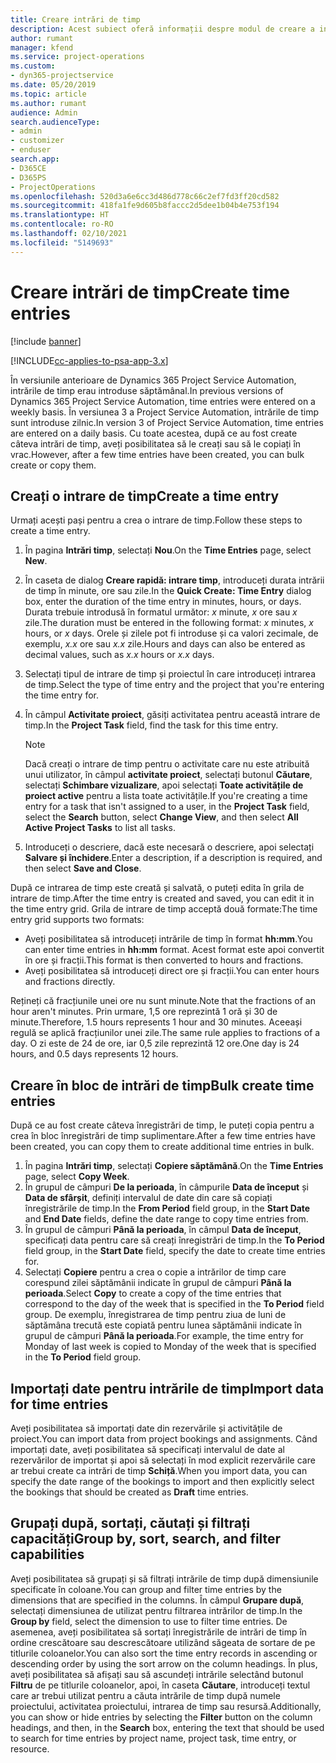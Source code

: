 ```yaml
---
title: Creare intrări de timp
description: Acest subiect oferă informații despre modul de creare a intrărilor de timp.
author: rumant
manager: kfend
ms.service: project-operations
ms.custom:
- dyn365-projectservice
ms.date: 05/20/2019
ms.topic: article
ms.author: rumant
audience: Admin
search.audienceType:
- admin
- customizer
- enduser
search.app:
- D365CE
- D365PS
- ProjectOperations
ms.openlocfilehash: 520d3a6e6cc3d486d778c66c2ef7fd3ff20cd582
ms.sourcegitcommit: 418fa1fe9d605b8faccc2d5dee1b04b4e753f194
ms.translationtype: HT
ms.contentlocale: ro-RO
ms.lasthandoff: 02/10/2021
ms.locfileid: "5149693"
---
```

# <a name="create-time-entries"></a><span data-ttu-id="1f8e3-103">Creare intrări de timp</span><span class="sxs-lookup"><span data-stu-id="1f8e3-103">Create time entries</span></span>

[!include [banner](../includes/psa-now-project-operations.md)]

[!INCLUDE[cc-applies-to-psa-app-3.x](../includes/cc-applies-to-psa-app-3x.md)]

<span data-ttu-id="1f8e3-104">În versiunile anterioare de Dynamics 365 Project Service Automation, intrările de timp erau introduse săptămânal.</span><span class="sxs-lookup"><span data-stu-id="1f8e3-104">In previous versions of Dynamics 365 Project Service Automation, time entries were entered on a weekly basis.</span></span> <span data-ttu-id="1f8e3-105">În versiunea 3 a Project Service Automation, intrările de timp sunt introduse zilnic.</span><span class="sxs-lookup"><span data-stu-id="1f8e3-105">In version 3 of Project Service Automation, time entries are entered on a daily basis.</span></span> <span data-ttu-id="1f8e3-106">Cu toate acestea, după ce au fost create câteva intrări de timp, aveți posibilitatea să le creați sau să le copiați în vrac.</span><span class="sxs-lookup"><span data-stu-id="1f8e3-106">However, after a few time entries have been created, you can bulk create or copy them.</span></span>

## <a name="create-a-time-entry"></a><span data-ttu-id="1f8e3-107">Creați o intrare de timp</span><span class="sxs-lookup"><span data-stu-id="1f8e3-107">Create a time entry</span></span>

<span data-ttu-id="1f8e3-108">Urmați acești pași pentru a crea o intrare de timp.</span><span class="sxs-lookup"><span data-stu-id="1f8e3-108">Follow these steps to create a time entry.</span></span>

1. <span data-ttu-id="1f8e3-109">În pagina **Intrări timp**, selectați **Nou**.</span><span class="sxs-lookup"><span data-stu-id="1f8e3-109">On the **Time Entries** page, select **New**.</span></span>
2. <span data-ttu-id="1f8e3-110">În caseta de dialog **Creare rapidă: intrare timp**, introduceți durata intrării de timp în minute, ore sau zile.</span><span class="sxs-lookup"><span data-stu-id="1f8e3-110">In the **Quick Create: Time Entry** dialog box, enter the duration of the time entry in minutes, hours, or days.</span></span> <span data-ttu-id="1f8e3-111">Durata trebuie introdusă în formatul următor: *x* minute, *x* ore sau *x* zile.</span><span class="sxs-lookup"><span data-stu-id="1f8e3-111">The duration must be entered in the following format: *x* minutes, *x* hours, or *x* days.</span></span> <span data-ttu-id="1f8e3-112">Orele și zilele pot fi introduse și ca valori zecimale, de exemplu, *x.x* ore sau *x.x* zile.</span><span class="sxs-lookup"><span data-stu-id="1f8e3-112">Hours and days can also be entered as decimal values, such as *x.x* hours or *x.x* days.</span></span>
3. <span data-ttu-id="1f8e3-113">Selectați tipul de intrare de timp și proiectul în care introduceți intrarea de timp.</span><span class="sxs-lookup"><span data-stu-id="1f8e3-113">Select the type of time entry and the project that you're entering the time entry for.</span></span>
4. <span data-ttu-id="1f8e3-114">În câmpul **Activitate proiect**, găsiți activitatea pentru această intrare de timp.</span><span class="sxs-lookup"><span data-stu-id="1f8e3-114">In the **Project Task** field, find the task for this time entry.</span></span>

    > [!NOTE]
    > <span data-ttu-id="1f8e3-115">Dacă creați o intrare de timp pentru o activitate care nu este atribuită unui utilizator, în câmpul **activitate proiect**, selectați butonul **Căutare**, selectați **Schimbare vizualizare**, apoi selectați **Toate activitățile de proiect active** pentru a lista toate activitățile.</span><span class="sxs-lookup"><span data-stu-id="1f8e3-115">If you're creating a time entry for a task that isn't assigned to a user, in the **Project Task** field, select the **Search** button, select **Change View**, and then select **All Active Project Tasks** to list all tasks.</span></span>

5. <span data-ttu-id="1f8e3-116">Introduceți o descriere, dacă este necesară o descriere, apoi selectați **Salvare și închidere**.</span><span class="sxs-lookup"><span data-stu-id="1f8e3-116">Enter a description, if a description is required, and then select **Save and Close**.</span></span>

<span data-ttu-id="1f8e3-117">După ce intrarea de timp este creată și salvată, o puteți edita în grila de intrare de timp.</span><span class="sxs-lookup"><span data-stu-id="1f8e3-117">After the time entry is created and saved, you can edit it in the time entry grid.</span></span> <span data-ttu-id="1f8e3-118">Grila de intrare de timp acceptă două formate:</span><span class="sxs-lookup"><span data-stu-id="1f8e3-118">The time entry grid supports two formats:</span></span>

- <span data-ttu-id="1f8e3-119">Aveți posibilitatea să introduceți intrările de timp în format **hh:mm**.</span><span class="sxs-lookup"><span data-stu-id="1f8e3-119">You can enter time entries in **hh:mm** format.</span></span> <span data-ttu-id="1f8e3-120">Acest format este apoi convertit în ore și fracții.</span><span class="sxs-lookup"><span data-stu-id="1f8e3-120">This format is then converted to hours and fractions.</span></span>
- <span data-ttu-id="1f8e3-121">Aveți posibilitatea să introduceți direct ore și fracții.</span><span class="sxs-lookup"><span data-stu-id="1f8e3-121">You can enter hours and fractions directly.</span></span>

<span data-ttu-id="1f8e3-122">Rețineți că fracțiunile unei ore nu sunt minute.</span><span class="sxs-lookup"><span data-stu-id="1f8e3-122">Note that the fractions of an hour aren't minutes.</span></span> <span data-ttu-id="1f8e3-123">Prin urmare, 1,5 ore reprezintă 1 oră și 30 de minute.</span><span class="sxs-lookup"><span data-stu-id="1f8e3-123">Therefore, 1.5 hours represents 1 hour and 30 minutes.</span></span> <span data-ttu-id="1f8e3-124">Aceeași regulă se aplică fracțiunilor unei zile.</span><span class="sxs-lookup"><span data-stu-id="1f8e3-124">The same rule applies to fractions of a day.</span></span> <span data-ttu-id="1f8e3-125">O zi este de 24 de ore, iar 0,5 zile reprezintă 12 ore.</span><span class="sxs-lookup"><span data-stu-id="1f8e3-125">One day is 24 hours, and 0.5 days represents 12 hours.</span></span>

## <a name="bulk-create-time-entries"></a><span data-ttu-id="1f8e3-126">Creare în bloc de intrări de timp</span><span class="sxs-lookup"><span data-stu-id="1f8e3-126">Bulk create time entries</span></span>

<span data-ttu-id="1f8e3-127">După ce au fost create câteva înregistrări de timp, le puteți copia pentru a crea în bloc înregistrări de timp suplimentare.</span><span class="sxs-lookup"><span data-stu-id="1f8e3-127">After a few time entries have been created, you can copy them to create additional time entries in bulk.</span></span>

1. <span data-ttu-id="1f8e3-128">În pagina **Intrări timp**, selectați **Copiere săptămână**.</span><span class="sxs-lookup"><span data-stu-id="1f8e3-128">On the **Time Entries** page, select **Copy Week**.</span></span>
2. <span data-ttu-id="1f8e3-129">În grupul de câmpuri **De la perioada**, în câmpurile **Data de început** și **Data de sfârșit**, definiți intervalul de date din care să copiați înregistrările de timp.</span><span class="sxs-lookup"><span data-stu-id="1f8e3-129">In the **From Period** field group, in the **Start Date** and **End Date** fields, define the date range to copy time entries from.</span></span>
3. <span data-ttu-id="1f8e3-130">În grupul de câmpuri **Până la perioada**, în câmpul **Data de început**, specificați data pentru care să creați înregistrări de timp.</span><span class="sxs-lookup"><span data-stu-id="1f8e3-130">In the **To Period** field group, in the **Start Date** field, specify the date to create time entries for.</span></span>
4. <span data-ttu-id="1f8e3-131">Selectați **Copiere** pentru a crea o copie a intrărilor de timp care corespund zilei săptămânii indicate în grupul de câmpuri **Până la perioada**.</span><span class="sxs-lookup"><span data-stu-id="1f8e3-131">Select **Copy** to create a copy of the time entries that correspond to the day of the week that is specified in the **To Period** field group.</span></span> <span data-ttu-id="1f8e3-132">De exemplu, înregistrarea de timp pentru ziua de luni de săptămâna trecută este copiată pentru lunea săptămânii indicate în grupul de câmpuri **Până la perioada**.</span><span class="sxs-lookup"><span data-stu-id="1f8e3-132">For example, the time entry for Monday of last week is copied to Monday of the week that is specified in the **To Period** field group.</span></span>

## <a name="import-data-for-time-entries"></a><span data-ttu-id="1f8e3-133">Importați date pentru intrările de timp</span><span class="sxs-lookup"><span data-stu-id="1f8e3-133">Import data for time entries</span></span>

<span data-ttu-id="1f8e3-134">Aveți posibilitatea să importați date din rezervările și activitățile de proiect.</span><span class="sxs-lookup"><span data-stu-id="1f8e3-134">You can import data from project bookings and assignments.</span></span> <span data-ttu-id="1f8e3-135">Când importați date, aveți posibilitatea să specificați intervalul de date al rezervărilor de importat și apoi să selectați în mod explicit rezervările care ar trebui create ca intrări de timp **Schiță**.</span><span class="sxs-lookup"><span data-stu-id="1f8e3-135">When you import data, you can specify the date range of the bookings to import and then explicitly select the bookings that should be created as **Draft** time entries.</span></span>

## <a name="group-by-sort-search-and-filter-capabilities"></a><span data-ttu-id="1f8e3-136">Grupați după, sortați, căutați și filtrați capacități</span><span class="sxs-lookup"><span data-stu-id="1f8e3-136">Group by, sort, search, and filter capabilities</span></span>

<span data-ttu-id="1f8e3-137">Aveți posibilitatea să grupați și să filtrați intrările de timp după dimensiunile specificate în coloane.</span><span class="sxs-lookup"><span data-stu-id="1f8e3-137">You can group and filter time entries by the dimensions that are specified in the columns.</span></span> <span data-ttu-id="1f8e3-138">În câmpul **Grupare după**, selectați dimensiunea de utilizat pentru filtrarea intrărilor de timp.</span><span class="sxs-lookup"><span data-stu-id="1f8e3-138">In the **Group by** field, select the dimension to use to filter time entries.</span></span> <span data-ttu-id="1f8e3-139">De asemenea, aveți posibilitatea să sortați înregistrările de intrări de timp în ordine crescătoare sau descrescătoare utilizând săgeata de sortare de pe titlurile coloanelor.</span><span class="sxs-lookup"><span data-stu-id="1f8e3-139">You can also sort the time entry records in ascending or descending order by using the sort arrow on the column headings.</span></span> <span data-ttu-id="1f8e3-140">În plus, aveți posibilitatea să afișați sau să ascundeți intrările selectând butonul **Filtru** de pe titlurile coloanelor, apoi, în caseta **Căutare**, introduceți textul care ar trebui utilizat pentru a căuta intrările de timp după numele proiectului, activitatea proiectului, intrarea de timp sau resursă.</span><span class="sxs-lookup"><span data-stu-id="1f8e3-140">Additionally, you can show or hide entries by selecting the **Filter** button on the column headings, and then, in the **Search** box, entering the text that should be used to search for time entries by project name, project task, time entry, or resource.</span></span>
